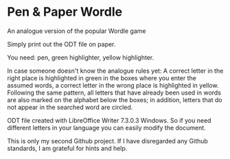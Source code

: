 # Pen & Paper Wordle
An analogue version of the popular Wordle game

Simply print out the ODT file on paper.

You need: pen, green highlighter, yellow highlighter.

In case someone doesn't know the analogue rules yet:
A correct letter in the right place is highlighted in green in the boxes where you enter the assumed words, a correct letter in the wrong place is highlighted in yellow.
Following the same pattern, all letters that have already been used in words are also marked on the alphabet below the boxes; in addition, letters that do not appear in the searched word are circled.

ODT file created with LibreOffice Writer 7.3.0.3 Windows. So if you need different letters in your language you can easily modify the document.

This is only my second Github project. If I have disregarded any Github standards, I am grateful for hints and help.
